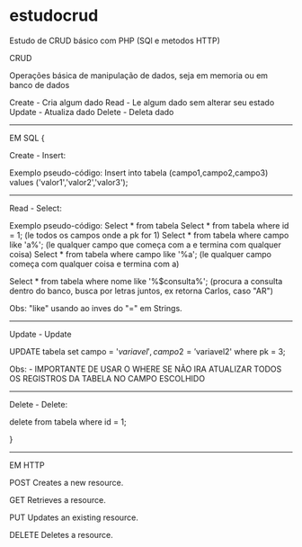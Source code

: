 # estudocrud
Estudo de CRUD básico com PHP (SQl e metodos HTTP)

CRUD

Operações básica de manipulação de dados, seja em memoria ou em banco de dados

Create - Cria algum dado 
Read - Le algum dado sem alterar seu estado
Update - Atualiza dado
Delete - Deleta dado
__________________________________________________________________________________________

EM SQL {

Create - Insert:

Exemplo pseudo-código:
Insert into tabela (campo1,campo2,campo3) values ('valor1','valor2','valor3');

-------------------------------------------------------------------------------------

Read - Select:

Exemplo pseudo-código:
Select * from tabela
Select * from tabela where id = 1; (le todos os campos onde a pk for 1)
Select * from tabela where campo like 'a%';  (le qualquer campo que começa com a e termina com qualquer coisa)
Select * from tabela where campo like '%a'; (le qualquer campo começa com qualquer coisa  e termina com a)


Select * from tabela where nome like '%$consulta%'; (procura a consulta dentro do banco, busca por letras juntos, 
ex retorna Carlos, caso "AR")

Obs: "like" usando ao inves do "=" em Strings.

-------------------------------------------------------------------------------------

Update - Update 

UPDATE tabela set campo = '$variavel', campo2 = '$variavel2'  where pk = 3;

Obs: - IMPORTANTE DE USAR O WHERE SE NÃO IRA ATUALIZAR TODOS OS REGISTROS DA TABELA NO CAMPO ESCOLHIDO

-------------------------------------------------------------------------------------
Delete - Delete:

delete from tabela where id = 1;


}

__________________________________________________________________________________________

EM HTTP

POST            Creates a new resource.

GET             Retrieves a resource.

PUT             Updates an existing resource.

DELETE          Deletes a resource.

